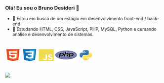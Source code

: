 ### Olá! Eu sou o Bruno Desideri 👋

- 🔭 Estou em busca de um estágio em desenvolvimento front-end / back-end
- 🌱 Estudando HTML, CSS, JavaScript, PHP, MySQL, Python e cursando análise e desenvolvimento de sistemas.

<div style="display: inline_block"><br>
<img align="center" alt="Bruno-HTML" height="40" width="50" src="https://raw.githubusercontent.com/devicons/devicon/master/icons/html5/html5-original.svg">
<img align="center" alt="Bruno-CSS" height="40" width="50" src="https://raw.githubusercontent.com/devicons/devicon/master/icons/css3/css3-original.svg">
<img align="center" alt="Bruno-JS" height="40" width="50" src="https://raw.githubusercontent.com/devicons/devicon/master/icons/javascript/javascript-plain.svg">
<img align="center" alt="Bruno-PHP" height="55" width="70" src="https://raw.githubusercontent.com/devicons/devicon/master/icons/php/php-original.svg">
<img align="center" alt="Bruno-Python" height="40" width="50" src="https://raw.githubusercontent.com/devicons/devicon/master/icons/python/python-original.svg">

  
</div>

##

<div>
  <a href="https://www.linkedin.com/in/bruno-desideri-1297891b3/" target="_blank"><img src="https://img.shields.io/badge/-LinkedIn-%230077B5?style=for-the-badge&logo=linkedin&logoColor=white" target="_blank">
</div>

